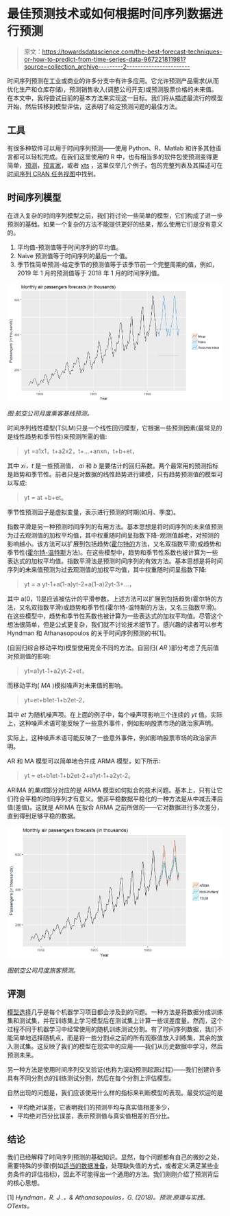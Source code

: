 # 最佳预测技术或如何根据时间序列数据进行预测

> 原文：<https://towardsdatascience.com/the-best-forecast-techniques-or-how-to-predict-from-time-series-data-967221811981?source=collection_archive---------2----------------------->

时间序列预测在工业或商业的许多分支中有许多应用。它允许预测产品需求(从而优化生产和仓库存储)，预测销售收入(调整公司开支)或预测股票价格的未来值。在本文中，我将尝试目前的基本方法来实现这一目标。我们将从描述最流行的模型开始，然后转移到模型评估，这表明了给定预测问题的最佳方法。

## **工具**

有很多种软件可以用于时间序列预测——使用 Python、R、Matlab 和许多其他语言都可以轻松完成。在我们这里使用的 R 中，也有相当多的软件包使预测变得更简单，[预测](https://cran.r-project.org/web/packages/forecast/index.html)，[预言家](https://cran.r-project.org/web/packages/prophet/index.html)，或者 [xts](https://cran.r-project.org/web/packages/xts/index.html) ，这里仅举几个例子。包的完整列表及其描述可在[时间序列 CRAN 任务视图](https://cran.r-project.org/web/views/TimeSeries.html)中找到。

## **时间序列模型**

在进入复杂的时间序列模型之前，我们将讨论一些简单的模型，它们构成了进一步预测的基础。如果一个复杂的方法不能提供更好的结果，那么使用它们是没有意义的。

1.  平均值-预测值等于时间序列的平均值。
2.  Naive 预测值等于时间序列的最后一个值。
3.  季节性简单预测-给定季节的预测值等于该季节前一个完整周期的值，例如，2019 年 1 月的预测值等于 2018 年 1 月的时间序列值。

![](img/2a3091d9565a2c49f4fb325c4f65f09c.png)

*图:航空公司月度乘客基线预测。*

时间序列线性模型(TSLM)只是一个线性回归模型，它根据一些预测因素(最常见的是线性趋势和季节性)来预测所需的值:

> yt =a1x1，t+a2x2，t+…+anxn，t+b+et，

其中 *xi，t* 是一些预测值， *ai* 和 *b* 是要估计的回归系数。两个最常用的预测指标是趋势和季节性。前者只是对数据的线性趋势进行建模，只有趋势预测值的模型可以写成:

> yt = at +b+et。

季节性预测因子是虚拟变量，表示进行预测的时期(如月、季度)。

指数平滑是另一种预测时间序列的有用方法。基本思想是将时间序列的未来值预测为过去观测值的加权平均值，其中权重随时间呈指数下降-观测值越老，对预测的影响越小。该方法可以扩展到包括趋势([霍尔特的](https://otexts.com/fpp2/holt.html)方法，又名双指数平滑)或趋势和季节性([霍尔特-温特斯](https://grisha.org/blog/2016/01/29/triple-exponential-smoothing-forecasting/)方法)。在这些模型中，趋势和季节性系数也被计算为一些表达式的加权平均值。指数平滑法是预测时间序列的有效方法。基本思想是将时间序列的未来值预测为过去观测值的加权平均值，其中权重随时间呈指数下降:

> yt = a yt-1+a(1-a)yt-2+a(1-a)2yt-3+…，

其中 a(0，1)是应该被估计的平滑参数。上述方法可以扩展到包括趋势(霍尔特的方法，又名双指数平滑)或趋势和季节性(霍尔特-温特斯的方法，又名三指数平滑)。在这些模型中，趋势和季节性系数也被计算为一些表达式的加权平均值。尽管这个想法很简单，但是公式更复杂，我们就不讨论技术细节了。感兴趣的读者可以参考 Hyndman 和 Athanasopoulos 的关于时间序列预测的书[1]。

(自回归综合移动平均)模型使用完全不同的方法。自回归( *AR* )部分考虑了先前值对预测值的影响:

> yt=a1yt-1+a2yt-2+et，

而移动平均( *MA* )模拟噪声对未来值的影响。

> yt=et+b1et-1+b2et-2，

其中 *et* 为随机噪声项。在上面的例子中，每个噪声项影响三个连续的 *yt* 值。实际上，这种噪声术语可能反映了一些意外事件，例如影响股票市场的政治家声明。

实际上，这种噪声术语可能反映了一些意外事件，例如影响股票市场的政治家声明。

AR 和 MA 模型可以简单地合并成 ARMA 模型，如下所示:

> yt = et+b1et-1+b2et-2+a1yt-1+a2yt-2。

ARIMA 的*集成*部分对应的是 ARMA 模型如何拟合的技术问题。基本上，只有让它们符合平稳的时间序列才有意义。使非平稳数据平稳化的一种方法是从中减去滞后值(差值)。这就是 ARIMA 在拟合 ARMA 之前所做的——它对数据进行多次差分，直到得到足够平稳的数据。

![](img/c5192d1139323be6d5c02803bcb21755.png)

*图航空公司月度旅客预测。*

## **评测**

[模型选择](https://addepto.com/automated-machine-learning-tasks-can-be-improved/)几乎是每个机器学习项目都会涉及到的问题。一种方法是将数据分成训练集和测试集，并在训练集上学习模型后在测试集上计算一些误差度量。然而，这个过程不同于机器学习中经常使用的随机训练测试分割。有了时间序列数据，我们不能简单地选择随机点，而是将一些分割点之前的所有观察值放入训练集，其余的放入测试集。这反映了我们的模型在现实中的应用——我们从历史数据中学习，然后预测未来。

另一种方法是使用时间序列交叉验证(也称为滚动预测起源过程)——我们创建许多具有不同分割点的训练测试分割，然后在每个分割上评估模型。

自然出现的问题是，我们应该使用什么样的指标来判断模型的表现。最受欢迎的是

*   平均绝对误差，它表明我们的预测平均与真实值相差多少，
*   平均绝对百分比误差，表示预测值与真实值相差的百分比。

## **结论**

我们已经解释了时间序列预测的基础知识。显然，每个问题都有自己的微妙之处，需要特殊的步骤(例如[适当的数据准备](https://addepto.com/process-huge-data-sets-using-big-data-technology/)，处理缺失值的方式，或者定义满足某些业务条件的评估指标)，因此不可能得出一个通用的方法。我们刚刚介绍了预测背后的核心思想。

[1] *Hyndman，R. J .，& Athanasopoulos，G. (2018)。预测:原理与实践。OTexts。*